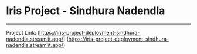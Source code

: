 # Iris Project - Sindhura Nadendla
---
Project Link: [https://iris-project-deployment-sindhura-nadendla.streamlit.app/]
(https://iris-project-deployment-sindhura-nadendla.streamlit.app/)